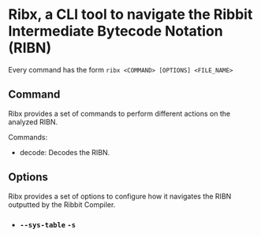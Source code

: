 # Ribx, a CLI tool to navigate the Ribbit Intermediate Bytecode Notation (RIBN)

Every command has the form `ribx <COMMAND> [OPTIONS] <FILE_NAME>`

## Command

Ribx provides a set of commands to perform different actions on the analyzed RIBN.

Commands:  

- decode: Decodes the RIBN.

## Options

Ribx provides a set of options to configure how it navigates
the RIBN outputted by the Ribbit Compiler.

- ### `--sys-table` `-s`
